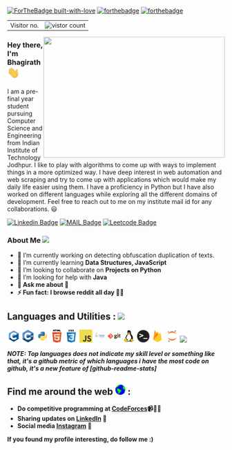 [![ForTheBadge built-with-love](https://forthebadge.com/images/badges/thats-how-they-get-you.svg)](https://www.youtube.com/watch?v=dQw4w9WgXcQ) 
[![forthebadge](https://forthebadge.com/images/badges/makes-people-smile.svg)](https://preview.redd.it/2ry044pdv2141.jpg?width=960&crop=smart&auto=webp&s=f6578d5af42311f06ae0dd1971680f6dbe2e9eb1) 
[![forthebadge](https://forthebadge.com/images/badges/kinda-sfw.svg)](https://matias.ma/nsfw/)
<table>
  <tr>
    <td>Visitor no.</td>
    <td><img src="https://profile-counter.glitch.me/bhagirath77/count.svg" alt="vistor count" height="50" /></td>
  </tr>
</table>
<img align="right" height="280" width="420" alt="" src="https://raw.githubusercontent.com/iampavangandhi/iampavangandhi/master/gifs/coder.gif" />

### Hey there, I'm Bhagirath <img src="https://github.com/bhagirath77/bhagirath77/blob/main/Assests/Hi.gif" width="29px">
I am a pre-final year student pursuing Computer Science and Engineering  from Indian Institute of Technology Jodhpur. I like to play 
with algorithms to come up with ways to implement things in a more optimized way. I have deep interest in web automation and web scraping 
and try to come up with applications which would make my daily life easier using them. I have a proficiency in Python but I have also worked 
on different languages while exploring all the different domains of development. Feel free to reach out to me on my institute mail id for any collaborations. 😃

[![Linkedin Badge](https://img.shields.io/badge/-LinkedinProfile-blue?style=flat-square&logo=Linkedin&logoColor=white&link=https://www.linkedin.com/in/bhagirathsarvaiya/)](https://www.linkedin.com/in/bhagirathsarvaiya/)
[![MAIL Badge](https://img.shields.io/badge/-sarvaiya.1@iitj.ac.in-c14438?style=flat-square&logo=Gmail&logoColor=white&link=mailto:sarvaiya.1@iitj.ac.in)](mailto:sarvaiya.1@iitj.ac.in)
[![Leetcode Badge](https://img.shields.io/badge/-LeetcodeProfile-yellow?style=flat-square&logo=Leetcode&logoColor=black&link=https://www.linkedin.com/in/bhagirathsarvaiya/)](https://leetcode.com/Bhagi_77/)
 
### About Me <img src="https://camo.githubusercontent.com/7bf64c0124cdd39d5abc7bc192debd43dd4aae6c/68747470733a2f2f656d6f6a69732e736c61636b6d6f6a69732e636f6d2f656d6f6a69732f696d616765732f313533313834393433302f343234362f626c6f622d73756e676c61737365732e6769663f31353331383439343330" width="29px">

- 🔭 I’m currently working on detecting obfuscation duplication of texts. 
- 🌱 I’m currently learning <b>Data Structures, JavaScript</b>
- 👯 I’m looking to collaborate on <b>Projects on Python</b>
- 🤔 I’m looking for help with <b>Java<b>
- 💬 Ask me about 🏏
- ⚡ Fun fact: I browse reddit all day 👨‍💻

## Languages and Utilities : <img src="https://camo.githubusercontent.com/40dff491d4e8123af55298ef908faedb66c463e5/68747470733a2f2f6d656469612e67697068792e636f6d2f6d656469612f57556c706c634d704f43456d5447427442572f67697068792e676966" width="39px">
<code><img height="30" src="https://raw.githubusercontent.com/github/explore/f3e22f0dca2be955676bc70d6214b95b13354ee8/topics/c/c.png"></code>
<code><img height="30" src="https://raw.githubusercontent.com/github/explore/80688e429a7d4ef2fca1e82350fe8e3517d3494d/topics/cpp/cpp.png"></code>
<code><img height="30" src="https://raw.githubusercontent.com/github/explore/80688e429a7d4ef2fca1e82350fe8e3517d3494d/topics/python/python.png"></code>
<code><img height="30" src="https://raw.githubusercontent.com/github/explore/80688e429a7d4ef2fca1e82350fe8e3517d3494d/topics/html/html.png"></code>
<code><img height="30" src="https://raw.githubusercontent.com/github/explore/80688e429a7d4ef2fca1e82350fe8e3517d3494d/topics/css/css.png"></code>
<code><img height="30" src="https://raw.githubusercontent.com/github/explore/80688e429a7d4ef2fca1e82350fe8e3517d3494d/topics/javascript/javascript.png"></code>
<code><img height="30" src="https://raw.githubusercontent.com/github/explore/80688e429a7d4ef2fca1e82350fe8e3517d3494d/topics/java/java.png"></code>
<code><img height="30" src="https://raw.githubusercontent.com/github/explore/80688e429a7d4ef2fca1e82350fe8e3517d3494d/topics/git/git.png"></code>
<code><img height="30" src="https://raw.githubusercontent.com/github/explore/80688e429a7d4ef2fca1e82350fe8e3517d3494d/topics/linux/linux.png"></code>
<code><img height="30" src="https://raw.githubusercontent.com/github/explore/80688e429a7d4ef2fca1e82350fe8e3517d3494d/topics/terminal/terminal.png"></code>
<code><img height="30" src="https://raw.githubusercontent.com/github/explore/80688e429a7d4ef2fca1e82350fe8e3517d3494d/topics/firebase/firebase.png"></code>
<code><img height="30" src="https://raw.githubusercontent.com/github/explore/80688e429a7d4ef2fca1e82350fe8e3517d3494d/topics/jupyter-notebook/jupyter-notebook.png"></code>
<code><img height="30" src="https://upload.wikimedia.org/wikipedia/commons/2/2d/Visual_Studio_Code_1.18_icon.svg"></code>


*NOTE: Top languages does not indicate my skill level or something like that, it's a github metric of which languages i have the most code on github, it's a new feature of [github-readme-stats]*

[comment]: <> (![Bhagirath's Github Stats]&#40;https://github-readme-stats.vercel.app/api?username=bhagirath77&show_icons=true&theme=radical&#41;       [![Top Langs]&#40;https://github-readme-stats.vercel.app/api/top-langs/?username=iamshubhamg&theme=radical&#41;]&#40;https://github.com/iamshubhamg/github-readme-stats&#41;)


## Find me around the web <img src="https://github.com/bhagirath77/bhagirath77/blob/master/Assests/Earth.gif" width="24px"> :
- Do competitive programming at <a href="https://codeforces.com/profile/Bhagi__77">CodeForces</a>📹✍🏾
- Sharing updates on <a href="https://www.linkedin.com/in/bhagirathsarvaiya/">LinkedIn</a> 💼
- Social media <a href="https://www.instagram.com/bhagi_77/">Instagram</a> 👀

If you found my profile interesting, do follow me :) 
